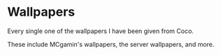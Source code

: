# Wallpapers

Every single one of the wallpapers I have been given from Coco.

These include MCgamin's wallpapers, the server wallpapers, and more.
